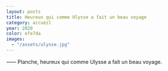 ```yaml
---
layout: posts
title: Heureux qui comme Ulysse a fait un beau voyage
category: accueil
year: 2020
color: efe7da
images:
  - "/assets/ulysse.jpg"
---
```


⸺ Planche, heureux qui comme Ulysse a fait un beau voyage.
